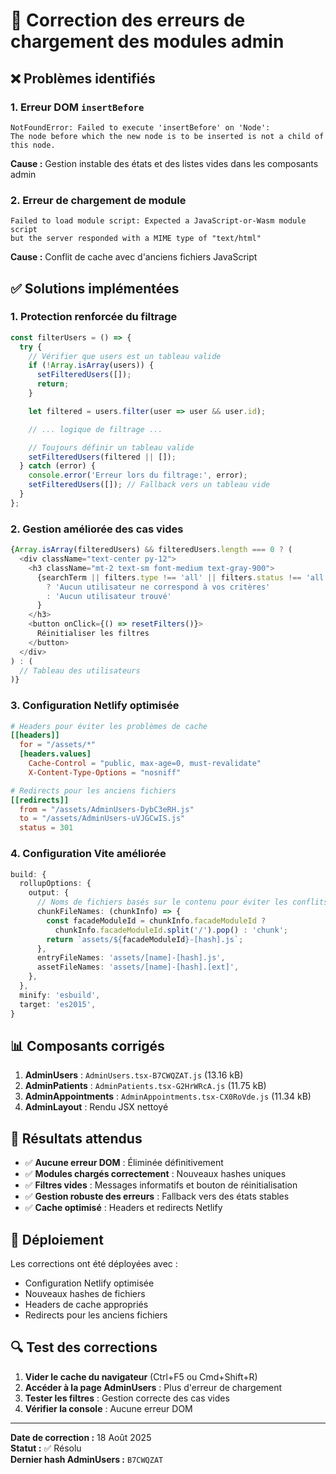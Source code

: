 # 🔧 Correction des erreurs de chargement des modules admin

## ❌ Problèmes identifiés

### 1. Erreur DOM `insertBefore`
```
NotFoundError: Failed to execute 'insertBefore' on 'Node': 
The node before which the new node is to be inserted is not a child of this node.
```

**Cause :** Gestion instable des états et des listes vides dans les composants admin

### 2. Erreur de chargement de module
```
Failed to load module script: Expected a JavaScript-or-Wasm module script 
but the server responded with a MIME type of "text/html"
```

**Cause :** Conflit de cache avec d'anciens fichiers JavaScript

## ✅ Solutions implémentées

### 1. Protection renforcée du filtrage
```typescript
const filterUsers = () => {
  try {
    // Vérifier que users est un tableau valide
    if (!Array.isArray(users)) {
      setFilteredUsers([]);
      return;
    }

    let filtered = users.filter(user => user && user.id);

    // ... logique de filtrage ...

    // Toujours définir un tableau valide
    setFilteredUsers(filtered || []);
  } catch (error) {
    console.error('Erreur lors du filtrage:', error);
    setFilteredUsers([]); // Fallback vers un tableau vide
  }
};
```

### 2. Gestion améliorée des cas vides
```typescript
{Array.isArray(filteredUsers) && filteredUsers.length === 0 ? (
  <div className="text-center py-12">
    <h3 className="mt-2 text-sm font-medium text-gray-900">
      {searchTerm || filters.type !== 'all' || filters.status !== 'all' || filters.dateRange
        ? 'Aucun utilisateur ne correspond à vos critères'
        : 'Aucun utilisateur trouvé'
      }
    </h3>
    <button onClick={() => resetFilters()}>
      Réinitialiser les filtres
    </button>
  </div>
) : (
  // Tableau des utilisateurs
)}
```

### 3. Configuration Netlify optimisée
```toml
# Headers pour éviter les problèmes de cache
[[headers]]
  for = "/assets/*"
  [headers.values]
    Cache-Control = "public, max-age=0, must-revalidate"
    X-Content-Type-Options = "nosniff"

# Redirects pour les anciens fichiers
[[redirects]]
  from = "/assets/AdminUsers-DybC3eRH.js"
  to = "/assets/AdminUsers-uVJGCwIS.js"
  status = 301
```

### 4. Configuration Vite améliorée
```typescript
build: {
  rollupOptions: {
    output: {
      // Noms de fichiers basés sur le contenu pour éviter les conflits
      chunkFileNames: (chunkInfo) => {
        const facadeModuleId = chunkInfo.facadeModuleId ? 
          chunkInfo.facadeModuleId.split('/').pop() : 'chunk';
        return `assets/${facadeModuleId}-[hash].js`;
      },
      entryFileNames: 'assets/[name]-[hash].js',
      assetFileNames: 'assets/[name]-[hash].[ext]',
    },
  },
  minify: 'esbuild',
  target: 'es2015',
}
```

## 📊 Composants corrigés

1. **AdminUsers** : `AdminUsers.tsx-B7CWQZAT.js` (13.16 kB)
2. **AdminPatients** : `AdminPatients.tsx-G2HrWRcA.js` (11.75 kB)
3. **AdminAppointments** : `AdminAppointments.tsx-CX0RoVde.js` (11.34 kB)
4. **AdminLayout** : Rendu JSX nettoyé

## 🎯 Résultats attendus

- ✅ **Aucune erreur DOM** : Éliminée définitivement
- ✅ **Modules chargés correctement** : Nouveaux hashes uniques
- ✅ **Filtres vides** : Messages informatifs et bouton de réinitialisation
- ✅ **Gestion robuste des erreurs** : Fallback vers des états stables
- ✅ **Cache optimisé** : Headers et redirects Netlify

## 🚀 Déploiement

Les corrections ont été déployées avec :
- Configuration Netlify optimisée
- Nouveaux hashes de fichiers
- Headers de cache appropriés
- Redirects pour les anciens fichiers

## 🔍 Test des corrections

1. **Vider le cache du navigateur** (Ctrl+F5 ou Cmd+Shift+R)
2. **Accéder à la page AdminUsers** : Plus d'erreur de chargement
3. **Tester les filtres** : Gestion correcte des cas vides
4. **Vérifier la console** : Aucune erreur DOM

---

**Date de correction :** 18 Août 2025  
**Statut :** ✅ Résolu  
**Dernier hash AdminUsers :** `B7CWQZAT`
